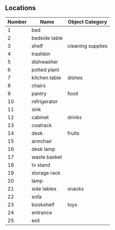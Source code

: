 ## Locations
| Number | Name  | Object Category
| ------------ | ----------- | ----------- |
| 1 | bed |
| 2 | bedside table |
| 3 | shelf | cleaning supplies |
| 4 | trashbin |
| 5 | dishwasher |
| 6 | potted plant |
| 7 | kitchen table | dishes |
| 8 | chairs |
| 9 | pantry | food |
| 10 | refrigerator |
| 11 | sink |
| 12 | cabinet | drinks |
| 13 | coatrack |
| 14 | desk | fruits |
| 15 | armchair |
| 16 | desk lamp |
| 17 | waste basket |
| 18 | tv stand |
| 19 | storage rack |
| 20 | lamp |
| 21 | side tables | snacks |
| 22 | sofa |
| 23 | bookshelf | toys |
| 24 | entrance |
| 25 | exit |